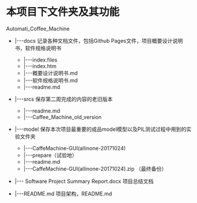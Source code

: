 # 本项目下文件夹及其功能

Automati_Coffee_Machine
* |---docs 记录各种文档文件，包括Github Pages文件，项目概要设计说明书，软件规格说明书
	* |---index.files
	* |---index.htm
	* |---概要设计说明书.md
	* |---软件规格说明书.md
	* |---readme.md

* |---srcs  保存第二周完成的内容的老旧版本
	* |---readme.md
	* |---Caffee_Machine_old_version

* |---model  保存本次项目最重要的成品model模型以及PIL测试过程中用到的实验文件夹
	* |---CaffeMachine-GUI(allinone-20171024) 
	* |---prepare（试验地）
	* |---readme.md
	* |---CaffeMachine-GUI(allinone-20171024).zip （最终备份）

* |--- Software Project Summary Report.docx 项目总结文档

* |---README.md 项目架构，README.md



